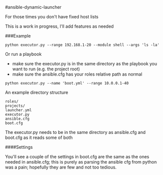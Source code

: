 #ansible-dynamic-launcher

For those times you don't have fixed host lists

This is a work in progress, I'll add features as needed

###Example

```
python executor.py --range 192.168.1-20 --module shell --args 'ls -la'
```

Or run a playbook

- make sure the executor.py is in the same directory as the playbook you want to run (e.g. the project root)
- make sure the ansible.cfg has your roles relative path as normal

```
python executor.py --name 'boot.yml' --range 10.0.0.1-40
```

An example directory structure

```
roles/
projects/
launcher.yml
executor.py
ansible.cfg
boot.cfg

```

The executor.py needs to be in the same directory as ansible.cfg and boot.cfg as it reads some of both

####Settings

You'll see a couple of the settings in boot.cfg are the same as the ones needed in ansible.cfg; this is purely as parsing the ansible cfg from python was a pain; hopefully they are few and not too tedious.



